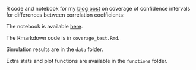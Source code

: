 R code and notebook for my [blog post](https://garstats.wordpress.com/2019/07/12/compcorrcov/)
on coverage of confidence intervals for differences between correlation coefficients:

The notebook is available [here](docs/coverage_test.md).

The Rmarkdown code is in `coverage_test.Rmd`.

Simulation results are in the `data` folder.

Extra stats and plot functions are available in the `functions` folder.
